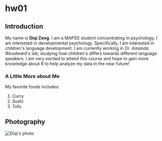 # hw01

## Introduction

My name is **Diqi Zeng**. I am a MAPSS student concentrating in psychology. I am interested in developmental psychology. Specifically, I am interested in children's language development. I am currently working in *Dr. Amanda Woodward's lab*, studying how children's differs towards different language speakers. I am very excited to attend this course and hope to gain more knowledge about R to help analyze my data in the near future!

### A Little More about Me

My favorite foods includes:
1. Curry 
2. Sushi
3. Tofu

## Photography

![Diqi's photo](/Users/greenie/Downloads/IMG_1576.JPG)